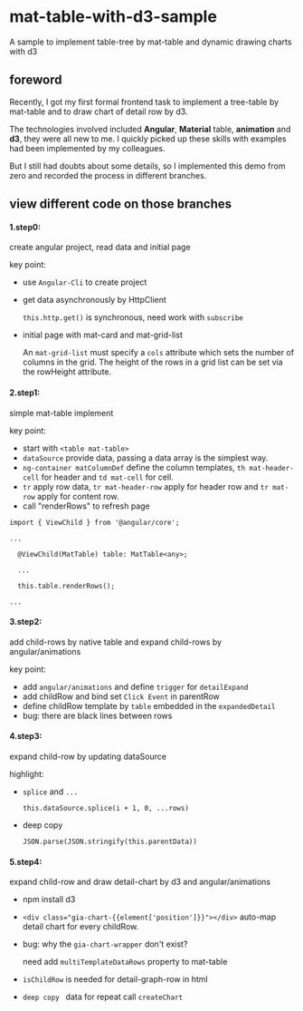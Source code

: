 # mat-table-with-d3-sample
A sample to implement table-tree by mat-table and dynamic drawing charts with d3 

## foreword

Recently, I got my first formal frontend task to implement a tree-table by mat-table and to draw chart of detail row by d3.

The technologies involved included __Angular__, __Material__ table, __animation__ and __d3__, they were all new to me. 
I quickly picked up these skills with examples had been implemented by my colleagues.

But I still had doubts about some details, so I implemented this demo from zero and recorded the process in different branches.

## view different code on those branches
#### 1.step0:

create angular project, read data and initial page

key point:
 
  - use `Angular-Cli` to create project

  - get data asynchronously by HttpClient
    
    `this.http.get()` is synchronous, need work with `subscribe`

  - initial page with mat-card and mat-grid-list

    An `mat-grid-list` must specify a `cols` attribute which sets the number of columns in the grid.
    The height of the rows in a grid list can be set via the rowHeight attribute.

#### 2.step1:

simple mat-table implement

key point: 

  - start with `<table mat-table>`
  - `dataSource` provide data, passing a data array is the simplest way.
  - `ng-container matColumnDef` define the column templates, `th mat-header-cell` for header and `td mat-cell` for cell.
  - `tr` apply row data, `tr mat-header-row` apply for header row and `tr mat-row` apply for content row.
  - call "renderRows" to refresh page

```
import { ViewChild } from '@angular/core';

...

  @ViewChild(MatTable) table: MatTable<any>;

  ...

  this.table.renderRows();

...
```
  
#### 3.step2:

add child-rows by native table and expand child-rows by angular/animations

key point:

 - add `angular/animations` and define `trigger` for `detailExpand`
 - add childRow and bind set `Click Event` in parentRow
 - define childRow template by `table` embedded in the `expandedDetail`
 - bug: there are black lines between rows


#### 4.step3:

expand child-row by updating dataSource

highlight:
 - `splice` and `...` 
 
    ```this.dataSource.splice(i + 1, 0, ...rows)```
 - deep copy
 
    ```JSON.parse(JSON.stringify(this.parentData))```

#### 5.step4:

expand child-row and draw detail-chart by d3 and angular/animations

- npm install d3

- `<div class="gia-chart-{{element['position']}}"></div>` auto-map detail chart for every childRow.

- bug: why the `gia-chart-wrapper` don't exist?

    need add `multiTemplateDataRows` property to mat-table

- `isChildRow` is needed for detail-graph-row in html

- `deep copy ` data for repeat call `createChart`
